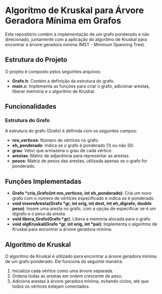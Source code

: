 # Algoritmo de Kruskal para Árvore Geradora Mínima em Grafos
Este repositório contém a implementação de um grafo ponderado e não direcionado, juntamente com a aplicação do algoritmo de Kruskal para encontrar a árvore geradora mínima (MST - Minimum Spanning Tree).

## Estrutura do Projeto
O projeto é composto pelos seguintes arquivos:

- **Grafo.h**: Contém a definição da estrutura do grafo.
- **main.c**: Implementa as funções para criar o grafo, adicionar arestas, liberar memória e o algoritmo de Kruskal.
  
## Funcionalidades

### Estrutura do Grafo

A estrutura do grafo (Grafo) é definida com os seguintes campos:

- **nro_vertices**: Número de vértices no grafo.
- **eh_ponderado**: Indica se o grafo é ponderado (1) ou não (0).
- **grau**: Vetor que armazena o grau de cada vértice.
- **arestas**: Matriz de adjacência para representar as arestas.
- **pesos**: Matriz de pesos das arestas, utilizada apenas se o grafo for ponderado.
  
## Funções Implementadas
- **Grafo *cria_Grafo(int nro_vertices, int eh_ponderado)**: Cria um novo grafo com o número de vértices especificado e indica se é ponderado.
- **void insereAresta(Grafo *gr, int orig, int dest, int eh_digrafo, double peso)**: Insere uma aresta no grafo, com a opção de especificar se é um digrafo e o peso da aresta.
- **void libera_Grafo(Grafo *gr)**: Libera a memória alocada para o grafo.
- **void algKruskal(Grafo *gr, int orig, int *pai)**: Implementa o algoritmo de Kruskal para encontrar a árvore geradora mínima.
  
## Algoritmo de Kruskal
O algoritmo de Kruskal é utilizado para encontrar a árvore geradora mínima de um grafo ponderado. Ele funciona da seguinte maneira:

1. Inicializa cada vértice como uma árvore separada.
2. Ordena todas as arestas em ordem crescente de peso.
3. Adiciona arestas à árvore geradora mínima, evitando ciclos, até que todos os vértices estejam conectados.
